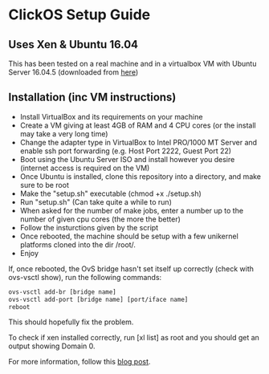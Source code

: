 # ClickOS Setup Guide
## Uses Xen & Ubuntu 16.04

This has been tested on a real machine and in a virtualbox VM with Ubuntu Server 16.04.5 (downloaded from [here](http://releases.ubuntu.com/16.04/))

## Installation (inc VM instructions)

* Install VirtualBox and its requirements on your machine
* Create a VM giving at least 4GB of RAM and 4 CPU cores (or the install may take a very long time)
* Change the adapter type in VirtualBox to Intel PRO/1000 MT Server and enable ssh port forwarding (e.g. Host Port 2222, Guest Port 22)
* Boot using the Ubuntu Server ISO and install however you desire (internet access is required on the VM)
* Once Ubuntu is installed, clone this repository into a directory, and make sure to be root
* Make the "setup.sh" executable (chmod +x ./setup.sh)
* Run "setup.sh" (Can take quite a while to run)
* When asked for the number of make jobs, enter a number up to the number of given cpu cores (the more the better)
* Follow the insturctions given by the script
* Once rebooted, the machine should be setup with a few unikernel platforms cloned into the dir /root/.
* Enjoy

If, once rebooted, the OvS bridge hasn't set itself up correctly (check with ovs-vsctl show), run the following commands:
```bash
ovs-vsctl add-br [bridge name]
ovs-vsctl add-port [bridge name] [port/iface name]
reboot
```
This should hopefully fix the problem.

To check if xen installed correctly, run [xl list] as root and you should get an output showing Domain 0.

For more information, follow this [blog post](https://clickosblog.wordpress.com/2018/08/24/installing-clickos-for-xen-hypervisor/).